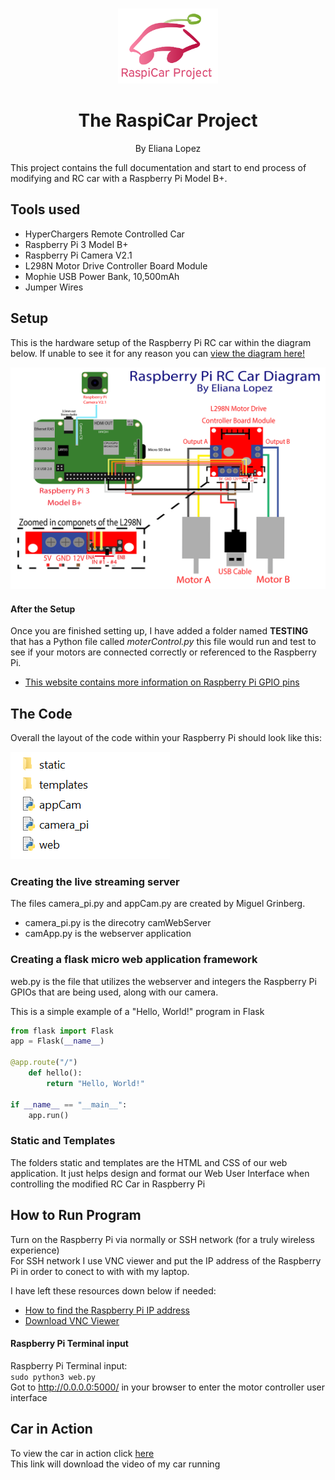 <br />
 <p align="center">
     <img src="https://github.com/elianalopez/RaspiCar-Project/blob/main/Images/carproject.png?raw=true" width="160" height="120">
    <h1 align="center">The RaspiCar Project</h1>
    <p align="center" class="h6">By Eliana Lopez</p>
    <p align="center"></p>
 </p>
 
This project contains the full documentation and start to end process of modifying and RC car with a Raspberry Pi Model B+.

## Tools used
<ul>
<li>HyperChargers Remote Controlled Car</li>
<li>Raspberry Pi 3 Model B+</li>
<li>Raspberry Pi Camera V2.1</li>
<li>L298N Motor Drive Controller Board Module</li>
<li>Mophie USB Power Bank, 10,500mAh</li>
<li>Jumper Wires</li> 
</ul>

## Setup
This is the hardware setup of the Raspberry Pi RC car within the diagram below. If unable to see it for any reason you can  <a href="https://github.com/elianalopez/RaspiCar-Project/blob/main/Images/diagram.png?raw=true">view the diagram here!</a>

![Diagram](Images/diagram.png)

#### After the Setup
Once you are finished setting up, I have added a folder named **TESTING** that has a Python file called *moterControl.py* this file would run and test to see if your motors are connected correctly or referenced to the Raspberry Pi. 

* <a href="https://projects.raspberrypi.org/en/projects/physical-computing/1">This website contains more information on Raspberry Pi GPIO pins</a>

## The Code
Overall the layout of the code within your Raspberry Pi should look like this:

![Directory](Images/directory.PNG)

### Creating the live streaming server
The files camera_pi.py and appCam.py are created by Miguel Grinberg. 
* camera_pi.py is the direcotry camWebServer
* camApp.py is the webserver application

### Creating a flask micro web application framework

web.py is the file that utilizes the webserver and integers the Raspberry Pi GPIOs that are being used, along with our camera.

This is a simple example of a "Hello, World!" program in Flask

```python
from flask import Flask
app = Flask(__name__)

@app.route("/")
    def hello():
        return "Hello, World!"

if __name__ == "__main__":
    app.run()
```

### Static and Templates 
The folders static and templates are the HTML and CSS of our web application. It just helps design and format our Web User Interface when controlling the modified RC Car in Raspberry Pi

## How to Run Program
Turn on the Raspberry Pi via normally or SSH network (for a truly wireless experience)
<br>
For SSH network I use VNC viewer and put the IP address of the Raspberry Pi in order to conect to with with my laptop. 

I have left these resources down below if needed:
* <a href="https://www.raspberrypi.org/documentation/remote-access/ip-address.md">How to find the Raspberry Pi IP address</a>
* <a href="https://www.realvnc.com/en/connect/download/viewer/"> Download VNC Viewer </a>

#### Raspberry Pi Terminal input
Raspberry Pi Terminal input:
<br>
 `sudo python3 web.py`
 <br>
 Got to http://0.0.0.0:5000/ in your browser to enter the motor controller user interface

  
## Car in Action
To view the car in action click <a href="https://github.com/elianalopez/Raspberry-Pi-RC-Car-Project/blob/master/car.mov?raw=true">here</a>
<br>
This link will download the video of my car running
